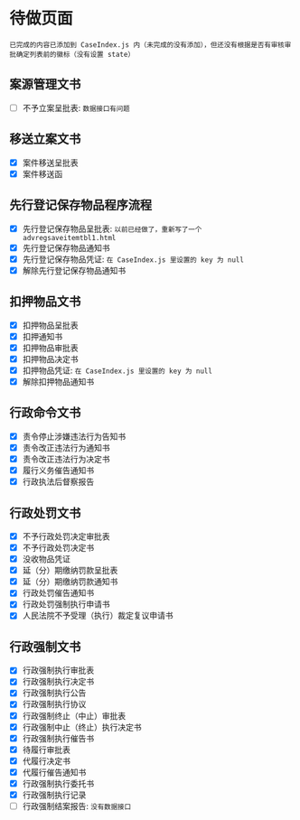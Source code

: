 # 待做页面

`已完成的内容已添加到 CaseIndex.js 内（未完成的没有添加），但还没有根据是否有审核审批确定列表前的徽标（没有设置 state）`

## 案源管理文书

- [ ] 不予立案呈批表: `数据接口有问题`

## 移送立案文书

- [x] 案件移送呈批表
- [x] 案件移送函

## 先行登记保存物品程序流程

- [x] 先行登记保存物品呈批表: `以前已经做了，重新写了一个 advregsaveitemtbl1.html`
- [x] 先行登记保存物品通知书
- [x] 先行登记保存物品凭证: `在 CaseIndex.js 里设置的 key 为 null`
- [x] 解除先行登记保存物品通知书

## 扣押物品文书

- [x] 扣押物品呈批表
- [x] 扣押通知书
- [x] 扣押物品审批表
- [x] 扣押物品决定书
- [x] 扣押物品凭证: `在 CaseIndex.js 里设置的 key 为 null`
- [x] 解除扣押物品通知书

## 行政命令文书

- [x] 责令停止涉嫌违法行为告知书
- [x] 责令改正违法行为通知书
- [x] 责令改正违法行为决定书
- [x] 履行义务催告通知书
- [x] 行政执法后督察报告

## 行政处罚文书

- [x] 不予行政处罚决定审批表
- [x] 不予行政处罚决定书
- [x] 没收物品凭证
- [x] 延（分）期缴纳罚款呈批表
- [x] 延（分）期缴纳罚款通知书
- [x] 行政处罚催告通知书
- [x] 行政处罚强制执行申请书
- [x] 人民法院不予受理（执行）裁定复议申请书

## 行政强制文书

- [x] 行政强制执行审批表
- [x] 行政强制执行决定书
- [x] 行政强制执行公告
- [x] 行政强制执行协议
- [x] 行政强制终止（中止）审批表
- [x] 行政强制中止（终止）执行决定书
- [x] 行政强制执行催告书
- [x] 待履行审批表
- [x] 代履行决定书
- [x] 代履行催告通知书
- [x] 行政强制执行委托书
- [x] 行政强制执行记录
- [ ] 行政强制结案报告: `没有数据接口`
